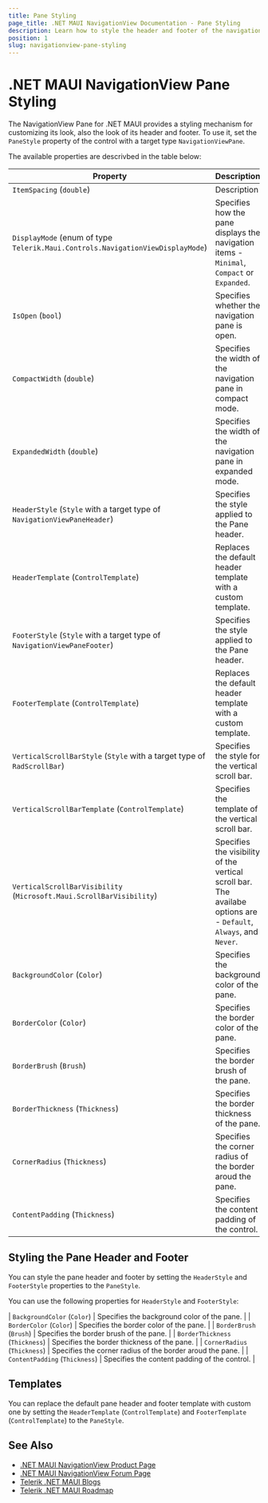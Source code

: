 ```yaml
---
title: Pane Styling
page_title: .NET MAUI NavigationView Documentation - Pane Styling
description: Learn how to style the header and footer of the navigation pane in the .NET MAUI NavigationView control.
position: 1
slug: navigationview-pane-styling
---
```


# .NET MAUI NavigationView Pane Styling

The NavigationView Pane for .NET MAUI provides a styling mechanism for customizing its look, also the look of its header and footer.
To use it, set the `PaneStyle` property of the control with a target type `NavigationViewPane`.

The available properties are descrivbed in the table below:

| Property | Description |
| -------- | ----------- |
| `ItemSpacing` (`double`) | Description |
| `DisplayMode` (enum of type `Telerik.Maui.Controls.NavigationViewDisplayMode`) | Specifies how the pane displays the navigation items - `Minimal`, `Compact` or `Expanded`. |
| `IsOpen` (`bool`) | Specifies whether the navigation pane is open. |
| `CompactWidth` (`double`) | Specifies the width of the navigation pane in compact mode. |
| `ExpandedWidth` (`double`) | Specifies the width of the navigation pane in expanded mode. |
| `HeaderStyle` (`Style` with a target type of `NavigationViewPaneHeader`) | Specifies the style applied to the Pane header. |
| `HeaderTemplate` (`ControlTemplate`) | Replaces the default header template with a custom template. |
| `FooterStyle` (`Style` with a target type of `NavigationViewPaneFooter`) | Specifies the style applied to the Pane header. |
| `FooterTemplate` (`ControlTemplate`) | Replaces the default header template with a custom template. |
| `VerticalScrollBarStyle` (`Style` with a target type of `RadScrollBar`) | Specifies the style for the vertical scroll bar. |
| `VerticalScrollBarTemplate` (`ControlTemplate`) | Specifies the template of the vertical scroll bar. |
| `VerticalScrollBarVisibility` (`Microsoft.Maui.ScrollBarVisibility`) | Specifies the visibility of the vertical scroll bar. The availabe options are - `Default`, `Always`, and `Never`. |
| `BackgroundColor` (`Color`) | Specifies the background color of the pane. |
| `BorderColor` (`Color`) | Specifies the border color of the pane. |
| `BorderBrush` (`Brush`) | Specifies the border brush of the pane. |
| `BorderThickness` (`Thickness`) | Specifies the border thickness of the pane. |
| `CornerRadius` (`Thickness`) | Specifies the corner radius of the border aroud the pane. |
| `ContentPadding` (`Thickness`) | Specifies the content padding of the control. |

## Styling the Pane Header and Footer 

You can style the pane header and footer by setting the `HeaderStyle` and `FooterStyle` properties to the `PaneStyle`.

You can use the following properties for `HeaderStyle` and `FooterStyle`:

| `BackgroundColor` (`Color`) | Specifies the background color of the pane. |
| `BorderColor` (`Color`) | Specifies the border color of the pane. |
| `BorderBrush` (`Brush`) | Specifies the border brush of the pane. |
| `BorderThickness` (`Thickness`) | Specifies the border thickness of the pane. |
| `CornerRadius` (`Thickness`) | Specifies the corner radius of the border aroud the pane. |
| `ContentPadding` (`Thickness`) | Specifies the content padding of the control. |

## Templates

You can replace the default pane header and footer template with custom one by setting the `HeaderTemplate` (`ControlTemplate`) and `FooterTemplate` (`ControlTemplate`) to the `PaneStyle`.

## See Also

- [.NET MAUI NavigationView Product Page](https://www.telerik.com/maui-ui/navigationview)
- [.NET MAUI NavigationView Forum Page](https://www.telerik.com/forums/maui?tagId=1978)
- [Telerik .NET MAUI Blogs](https://www.telerik.com/blogs/mobile-net-maui)
- [Telerik .NET MAUI Roadmap](https://www.telerik.com/support/whats-new/maui-ui/roadmap)
